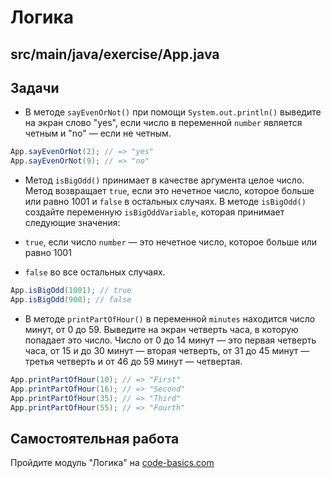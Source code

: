 # Логика

## src/main/java/exercise/App.java

## Задачи

* В методе `sayEvenOrNot()` при помощи `System.out.println()` выведите на экран слово "yes", если число в переменной `number` является четным и "no" — если не четным.

```java
App.sayEvenOrNot(2); // => "yes"
App.sayEvenOrNot(9); // => "no"
```

* Метод `isBigOdd()` принимает в качестве аргумента целое число. Метод возвращает `true`, если это нечетное число, которое больше или равно 1001 и `false` в остальных случаях. В методе `isBigOdd()` создайте переменную `isBigOddVariable`, которая принимает следующие значения:

* `true`, если число `number` — это нечетное число, которое больше или равно 1001
* `false` во все остальных случаях.

```java
App.isBigOdd(1001); // true
App.isBigOdd(900); // false
```

* В методе `printPartOfHour()` в переменной `minutes` находится число минут, от 0 до 59. Выведите на экран четверть часа, в которую попадает это число. Число от 0 до 14 минут — это первая четверть часа, от 15 и до 30 минут — вторая четверть, от 31 до 45 минут — третья четверть и от 46 до 59 минут — четвертая.

```java
App.printPartOfHour(10); // => "First"
App.printPartOfHour(16); // => "Second"
App.printPartOfHour(35); // => "Third"
App.printPartOfHour(55); // => "Fourth"
```

## Самостоятельная работа

Пройдите модуль "Логика" на [code-basics.com](https://ru.code-basics.com/languages/java)
